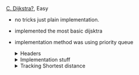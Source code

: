 

[C. Dijkstra?](https://codeforces.com/problemset/problem/20/C), Easy

- no tricks just plain implementation.
- implemented the most basic dijsktra
- implementation method was using priority queue
  <details>
    	<summary> Headers </summary> <br>

  ```cpp
    #define vll vector<long long int>
    using ll = long long int;

    vector<vector<pll>> adj = vector<vector<pll>>(n + 1);
    for (int i = 0; i < m; i++) {
      ll a, b, w;
      cin >> a >> b >> w;
      adj[a].push_back({b, w});
      adj[b].push_back({a, w});
    }

    int s = 1; /* source */
    vll dist(n + 1, INF);
    vll path(n + 1, INF);
    dist[s] = 0;

  ```

  </details>

  <details>
    	 <summary> Implementation stuff </summary> <br>

  ```cpp
    priority_queue<pll, vector<pll>, greater<pll>> pq;

    pq.push({0, s});
    /* Format is (distance, vertex) */

    while (!pq.empty()) {
    auto front = pq.top();
    pq.pop();
    ll d = front.first;
    ll u = front.second;

    if (d > dist[u])
       continue; // trying to understand this

  	for (const auto &v : adj[u]) {
    	/*
  	 	 * take v.first as 'to'
  	 	 * u as 'from'
     	*/
    		if (dist[u] + v.second < dist[v.first]) {
  			dist[v.first] = dist[u] + v.second;
  			pq.push({dist[v.first], v.first});
  			path[v.first] = u;
    		}
  	}
  	}
  ```

  </details>
  <details>
  	<summary> Tracking Shortest distance </summary>

  ```cpp
    vll ans;
    for (int i = n; i != 1; i = path[i])
     ans.push_back(i);
  	  ans.push_back(1);

     reverse(all(ans));

  ```
  </details>

